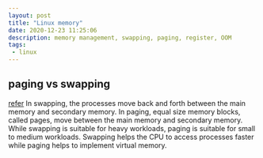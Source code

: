 ```yaml
---
layout: post
title: "Linux memory"
date: 2020-12-23 11:25:06
description: memory management, swapping, paging, register, OOM
tags: 
 - linux
---
```


## paging vs swapping
[refer](https://pediaa.com/what-is-the-difference-between-swapping-and-paging/)
In swapping, the processes move back and forth between the main memory and secondary memory. In paging, equal size memory blocks, called pages, move between the main memory and secondary memory.
While swapping is suitable for heavy workloads, paging is suitable for small to medium workloads.
Swapping helps the CPU to access processes faster while paging helps to implement virtual memory.
